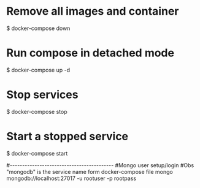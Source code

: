 # Remove all images and container
$ docker-compose down

# Run compose in detached mode
$ docker-compose up -d

# Stop services
$ docker-compose stop

# Start a stopped service
$ docker-compose start

#------------------------------------------
#Mongo user setup/login
#Obs "mongodb" is the service name form docker-compose file
mongo mongodb://localhost:27017 -u rootuser -p rootpass
